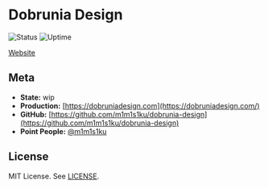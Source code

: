 # Dobrunia Design

![Status](https://status.mimisiku.network/api/badge/2/status)
![Uptime](https://status.mimisiku.network/api/badge/2/uptime)

[Website](https://dobruniadesign.com)

## Meta

- **State:** wip
- **Production:** [https://dobruniadesign.com](https://dobruniadesign.com/)
- **GitHub:** [https://github.com/m1m1s1ku/dobrunia-design](https://github.com/m1m1s1ku/dobrunia-design)
- **Point People:** [@m1m1s1ku](https://github.com/m1m1s1ku)

## License

MIT License. See [LICENSE](LICENSE).
